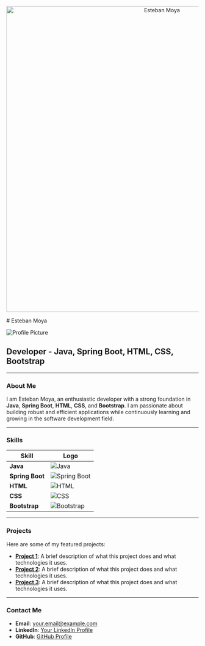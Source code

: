 <p align="center">
  <a href="https://www.linkedin.com/in/esteban-moya-mena/" target="_blank">
    <img src="https://fiverr-res.cloudinary.com/images/t_main1,q_auto,f_auto,q_auto,f_auto/gigs/330381103/original/114f73b6b65baeb8e3aa3ef7b7c0d2563a103530/develop-a-fullstack-java-springboot-mysql-website.png" alt="Esteban Moya" width="800"/>
  </a>
</p>
# Esteban Moya

![Profile Picture](https://via.placeholder.com/150)

## Developer - Java, Spring Boot, HTML, CSS, Bootstrap

---

### About Me

I am Esteban Moya, an enthusiastic developer with a strong foundation in **Java**, **Spring Boot**, **HTML**, **CSS**, and **Bootstrap**. I am passionate about building robust and efficient applications while continuously learning and growing in the software development field.

---

### Skills

| Skill          | Logo |
|----------------|------|
| **Java**       | ![Java](https://cdn.jsdelivr.net/gh/devicons/devicon/icons/java/java-original.svg) |
| **Spring Boot**| ![Spring Boot](https://cdn.jsdelivr.net/gh/devicons/devicon/icons/spring/spring-original.svg) |
| **HTML**       | ![HTML](https://cdn.jsdelivr.net/gh/devicons/devicon/icons/html5/html5-original.svg) |
| **CSS**        | ![CSS](https://cdn.jsdelivr.net/gh/devicons/devicon/icons/css3/css3-original.svg) |
| **Bootstrap**  | ![Bootstrap](https://cdn.jsdelivr.net/gh/devicons/devicon/icons/bootstrap/bootstrap-plain.svg) |

---

### Projects

Here are some of my featured projects:

- **[Project 1](#)**: A brief description of what this project does and what technologies it uses.
- **[Project 2](#)**: A brief description of what this project does and what technologies it uses.
- **[Project 3](#)**: A brief description of what this project does and what technologies it uses.

---

### Contact Me

- **Email**: [your.email@example.com](mailto:your.email@example.com)
- **LinkedIn**: [Your LinkedIn Profile](#)
- **GitHub**: [GitHub Profile](#)


